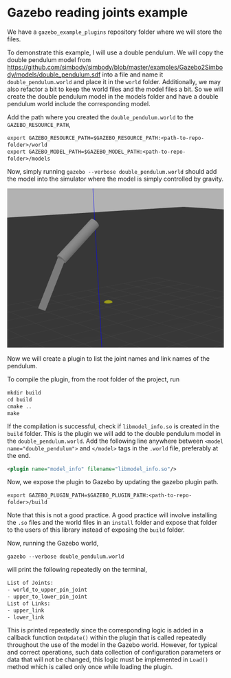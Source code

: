# Gazebo reading joints example



We have a `gazebo_example_plugins` repository folder where we will store the files.

To demonstrate this example, I will use a double pendulum. We will copy the double pendulum model from https://github.com/simbody/simbody/blob/master/examples/Gazebo2Simbody/models/double_pendulum.sdf into a file and name it `double_pendulum.world` and place it in the `world` folder. Additionally, we may also refactor a bit to keep the world files and the model files a bit. So we will create the double pendulum model in the models folder and have a double pendulum world include the corresponding model.

Add the path where you created the `double_pendulum.world` to the `GAZEBO_RESOURCE_PATH`,

```
export GAZEBO_RESOURCE_PATH=$GAZEBO_RESOURCE_PATH:<path-to-repo-folder>/world
export GAZEBO_MODEL_PATH=$GAZEBO_MODEL_PATH:<path-to-repo-folder>/models
```



Now, simply running `gazebo --verbose double_pendulum.world` should add the model into the simulator where the model is simply controlled by gravity.

![Double Pendulum in Gazebo](./gazebo.png)



Now we will create a plugin to list the joint names and link names of the pendulum.

To compile the plugin, from the root folder of the project, run

```
mkdir build
cd build
cmake ..
make
```

If the compilation is successful, check if `libmodel_info.so` is created in the `build` folder. This is the plugin we will add to the double pendulum model in the `double_pendulum.world`. Add the following line anywhere between `<model name="double_pendulum">` and `</model>` tags in the `.world` file, preferably at the end.

```xml
<plugin name="model_info" filename="libmodel_info.so"/>
```



Now, we expose the plugin to Gazebo by updating the gazebo plugin path.

```
export GAZEBO_PLUGIN_PATH=$GAZEBO_PLUGIN_PATH:<path-to-repo-folder>/build
```

Note that this is not a good practice. A good practice will involve installing the `.so` files and the world files in an `install` folder and expose that folder to the users of this library instead of exposing the `build` folder.



Now, running the Gazebo world,

```
gazebo --verbose double_pendulum.world
```



will print the following repeatedly on the terminal,

```
List of Joints: 
- world_to_upper_pin_joint
- upper_to_lower_pin_joint
List of Links: 
- upper_link
- lower_link
```

This is printed repeatedly since the corresponding logic is added in a callback function `OnUpdate()` within the plugin that is called repeatedly throughout the use of the model in the Gazebo world. However, for typical and correct operations, such data collection of configuration parameters or data that will not be changed, this logic must be implemented in `Load()` method which is called only once while loading the plugin.
